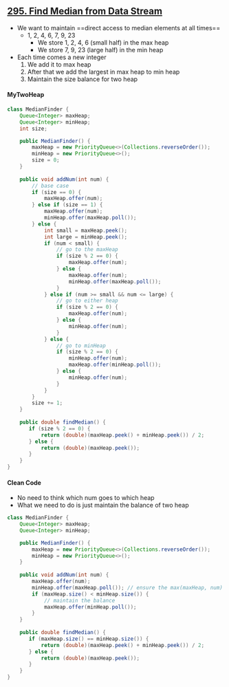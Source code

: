 ## [295. Find Median from Data Stream](https://leetcode.com/problems/find-median-from-data-stream/)

- We want to maintain ==direct access to median elements at all times==
  - 1, 2, 4, 6, 7, 9, 23
    - We store 1, 2, 4, 6 (small half) in the max heap
    - We store 7, 9, 23 (large half) in the min heap
- Each time comes a new integer
  1. We add it to max heap
  2. After that we add the largest in max heap to min heap
  3. Maintain the size balance for two heap



#### MyTwoHeap

```java
class MedianFinder {
    Queue<Integer> maxHeap;
    Queue<Integer> minHeap;
    int size;

    public MedianFinder() {
        maxHeap = new PriorityQueue<>(Collections.reverseOrder());
        minHeap = new PriorityQueue<>();
        size = 0;
    }
    
    public void addNum(int num) {
        // base case
        if (size == 0) {
            maxHeap.offer(num);
        } else if (size == 1) {
            maxHeap.offer(num);
            minHeap.offer(maxHeap.poll());
        } else {        
            int small = maxHeap.peek();
            int large = minHeap.peek();
            if (num < small) {
                // go to the maxHeap
                if (size % 2 == 0) {
                    maxHeap.offer(num);
                } else {
                    maxHeap.offer(num);
                    minHeap.offer(maxHeap.poll());
                }
            } else if (num >= small && num <= large) {
                // go to either heap
                if (size % 2 == 0) {
                    maxHeap.offer(num);
                } else {
                    minHeap.offer(num);
                }
            } else {
                // go to minHeap
                if (size % 2 == 0) {
                    minHeap.offer(num);
                    maxHeap.offer(minHeap.poll());
                } else {
                    minHeap.offer(num);
                }
            }
        }
        size += 1;
    }
    
    public double findMedian() {
       if (size % 2 == 0) {
           return (double)(maxHeap.peek() + minHeap.peek()) / 2;
       } else {
           return (double)(maxHeap.peek());
       }
    }
}
```

#### Clean Code

* No need to think which num goes to which heap
* What we need to do is just maintain the balance of two heap

```java
class MedianFinder {
    Queue<Integer> maxHeap;
    Queue<Integer> minHeap;

    public MedianFinder() {
        maxHeap = new PriorityQueue<>(Collections.reverseOrder());
        minHeap = new PriorityQueue<>();
    }
    
    public void addNum(int num) {
        maxHeap.offer(num);
        minHeap.offer(maxHeap.poll()); // ensure the max(maxHeap, num) go to the minHeap
        if (maxHeap.size() < minHeap.size()) {
            // maintain the balance
            maxHeap.offer(minHeap.poll());
        }
    }
    
    public double findMedian() {
       if (maxHeap.size() == minHeap.size()) {
           return (double)(maxHeap.peek() + minHeap.peek()) / 2;
       } else {
           return (double)(maxHeap.peek());
       }
    }
}
```

